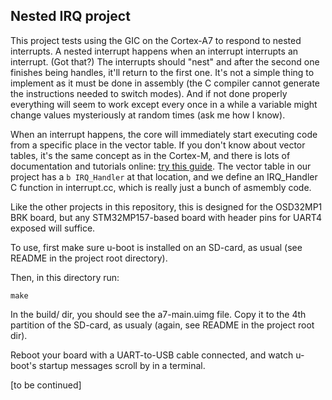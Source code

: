 ## Nested IRQ project

This project tests using the GIC on the Cortex-A7 to respond to nested interrupts. A nested interrupt happens when an interrupt interrupts an interrupt. (Got that?)
The interrupts should "nest" and after the second one finishes being handles, it'll return to the first one. It's not a simple thing to implement as it must be done in assembly (the C compiler cannot generate the instructions needed to switch modes). And if not done properly everything will seem to work except every once in a while a variable might change values mysteriously at random times (ask me how I know).

When an interrupt happens, the core will immediately start executing code from a specific place in the vector table. If you don't know about vector tables, it's the same concept as in the Cortex-M, and there is lots of documentation and tutorials online: [try this guide](https://interrupt.memfault.com/blog/arm-cortex-m-exceptions-and-nvic).
The vector table in our project has a `b IRQ_Handler` at that location, and we define an IRQ_Handler C function in interrupt.cc, which is really just a bunch of asmembly code.

Like the other projects in this repository, this is designed for the OSD32MP1 BRK board, but any STM32MP157-based board with header pins for UART4 exposed will suffice.

To use, first make sure u-boot is installed on an SD-card, as usual (see README in the project root directory). 

Then, in this directory run:

```
make
```

In the build/ dir, you should see the a7-main.uimg file. Copy it to the 4th partition of the SD-card, as usualy (again, see README in the project root dir).

Reboot your board with a UART-to-USB cable connected, and watch u-boot's startup messages scroll by in a terminal.

[to be continued]
